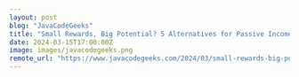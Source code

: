 ```yaml
---
layout: post
blog: "JavaCodeGeeks"
title: "Small Rewards, Big Potential? 5 Alternatives for Passive Income"
date: 2024-03-15T17:00:00Z
image: images/javacodegeeks.png
remote_url: "https://www.javacodegeeks.com/2024/03/small-rewards-big-potential-5-alternatives-for-passive-income.html"
---
```

